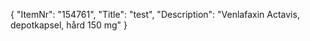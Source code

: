 {
  "ItemNr": "154761",
  "Title": "test",
  "Description": "Venlafaxin Actavis, depotkapsel, hård 150 mg"
}